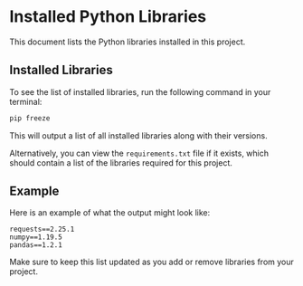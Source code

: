 # Installed Python Libraries

This document lists the Python libraries installed in this project.

## Installed Libraries

To see the list of installed libraries, run the following command in your terminal:

```sh
pip freeze
```

This will output a list of all installed libraries along with their versions.

Alternatively, you can view the `requirements.txt` file if it exists, which should contain a list of the libraries required for this project.

## Example

Here is an example of what the output might look like:

```
requests==2.25.1
numpy==1.19.5
pandas==1.2.1
```

Make sure to keep this list updated as you add or remove libraries from your project.